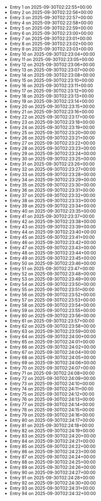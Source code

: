 - Entry 1 on 2025-09-30T02:22:55+00:00
- Entry 2 on 2025-09-30T02:22:56+00:00
- Entry 3 on 2025-09-30T02:22:57+00:00
- Entry 4 on 2025-09-30T02:22:58+00:00
- Entry 5 on 2025-09-30T02:22:59+00:00
- Entry 6 on 2025-09-30T02:23:00+00:00
- Entry 7 on 2025-09-30T02:23:01+00:00
- Entry 8 on 2025-09-30T02:23:02+00:00
- Entry 9 on 2025-09-30T02:23:03+00:00
- Entry 10 on 2025-09-30T02:23:04+00:00
- Entry 11 on 2025-09-30T02:23:05+00:00
- Entry 12 on 2025-09-30T02:23:06+00:00
- Entry 13 on 2025-09-30T02:23:07+00:00
- Entry 14 on 2025-09-30T02:23:08+00:00
- Entry 15 on 2025-09-30T02:23:10+00:00
- Entry 16 on 2025-09-30T02:23:11+00:00
- Entry 17 on 2025-09-30T02:23:12+00:00
- Entry 18 on 2025-09-30T02:23:13+00:00
- Entry 19 on 2025-09-30T02:23:14+00:00
- Entry 20 on 2025-09-30T02:23:15+00:00
- Entry 21 on 2025-09-30T02:23:16+00:00
- Entry 22 on 2025-09-30T02:23:17+00:00
- Entry 23 on 2025-09-30T02:23:18+00:00
- Entry 24 on 2025-09-30T02:23:19+00:00
- Entry 25 on 2025-09-30T02:23:20+00:00
- Entry 26 on 2025-09-30T02:23:21+00:00
- Entry 27 on 2025-09-30T02:23:22+00:00
- Entry 28 on 2025-09-30T02:23:23+00:00
- Entry 29 on 2025-09-30T02:23:24+00:00
- Entry 30 on 2025-09-30T02:23:25+00:00
- Entry 31 on 2025-09-30T02:23:26+00:00
- Entry 32 on 2025-09-30T02:23:27+00:00
- Entry 33 on 2025-09-30T02:23:28+00:00
- Entry 34 on 2025-09-30T02:23:29+00:00
- Entry 35 on 2025-09-30T02:23:30+00:00
- Entry 36 on 2025-09-30T02:23:31+00:00
- Entry 37 on 2025-09-30T02:23:32+00:00
- Entry 38 on 2025-09-30T02:23:33+00:00
- Entry 39 on 2025-09-30T02:23:34+00:00
- Entry 40 on 2025-09-30T02:23:35+00:00
- Entry 41 on 2025-09-30T02:23:37+00:00
- Entry 42 on 2025-09-30T02:23:38+00:00
- Entry 43 on 2025-09-30T02:23:39+00:00
- Entry 44 on 2025-09-30T02:23:40+00:00
- Entry 45 on 2025-09-30T02:23:41+00:00
- Entry 46 on 2025-09-30T02:23:42+00:00
- Entry 47 on 2025-09-30T02:23:43+00:00
- Entry 48 on 2025-09-30T02:23:44+00:00
- Entry 49 on 2025-09-30T02:23:45+00:00
- Entry 50 on 2025-09-30T02:23:46+00:00
- Entry 51 on 2025-09-30T02:23:47+00:00
- Entry 52 on 2025-09-30T02:23:48+00:00
- Entry 53 on 2025-09-30T02:23:49+00:00
- Entry 54 on 2025-09-30T02:23:50+00:00
- Entry 55 on 2025-09-30T02:23:51+00:00
- Entry 56 on 2025-09-30T02:23:52+00:00
- Entry 57 on 2025-09-30T02:23:53+00:00
- Entry 58 on 2025-09-30T02:23:54+00:00
- Entry 59 on 2025-09-30T02:23:55+00:00
- Entry 60 on 2025-09-30T02:23:56+00:00
- Entry 61 on 2025-09-30T02:23:57+00:00
- Entry 62 on 2025-09-30T02:23:58+00:00
- Entry 63 on 2025-09-30T02:23:59+00:00
- Entry 64 on 2025-09-30T02:24:00+00:00
- Entry 65 on 2025-09-30T02:24:01+00:00
- Entry 66 on 2025-09-30T02:24:02+00:00
- Entry 67 on 2025-09-30T02:24:04+00:00
- Entry 68 on 2025-09-30T02:24:05+00:00
- Entry 69 on 2025-09-30T02:24:06+00:00
- Entry 70 on 2025-09-30T02:24:07+00:00
- Entry 71 on 2025-09-30T02:24:08+00:00
- Entry 72 on 2025-09-30T02:24:09+00:00
- Entry 73 on 2025-09-30T02:24:10+00:00
- Entry 74 on 2025-09-30T02:24:11+00:00
- Entry 75 on 2025-09-30T02:24:12+00:00
- Entry 76 on 2025-09-30T02:24:13+00:00
- Entry 77 on 2025-09-30T02:24:14+00:00
- Entry 78 on 2025-09-30T02:24:15+00:00
- Entry 79 on 2025-09-30T02:24:16+00:00
- Entry 80 on 2025-09-30T02:24:17+00:00
- Entry 81 on 2025-09-30T02:24:18+00:00
- Entry 82 on 2025-09-30T02:24:19+00:00
- Entry 83 on 2025-09-30T02:24:20+00:00
- Entry 84 on 2025-09-30T02:24:21+00:00
- Entry 85 on 2025-09-30T02:24:22+00:00
- Entry 86 on 2025-09-30T02:24:23+00:00
- Entry 87 on 2025-09-30T02:24:24+00:00
- Entry 88 on 2025-09-30T02:24:25+00:00
- Entry 89 on 2025-09-30T02:24:26+00:00
- Entry 90 on 2025-09-30T02:24:27+00:00
- Entry 91 on 2025-09-30T02:24:28+00:00
- Entry 92 on 2025-09-30T02:24:30+00:00
- Entry 93 on 2025-09-30T02:24:31+00:00
- Entry 94 on 2025-09-30T02:24:32+00:00
